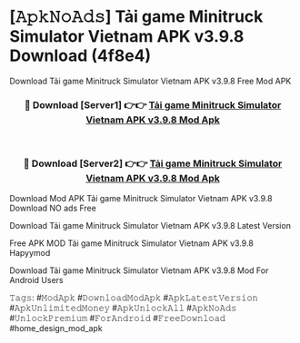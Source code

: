 # [𝙰𝚙𝚔𝙽𝚘𝙰𝚍𝚜] Tải game Minitruck Simulator Vietnam APK v3.9.8 Download (4f8e4)
Download Tải game Minitruck Simulator Vietnam APK v3.9.8 Free Mod APK

<div align="center">
<h3>🔴 Download [Server1] 👉👉 <a href="https://apkcomod.com?title=Tải_game_Minitruck_Simulator_Vietnam_APK_v3.9.8">Tải game Minitruck Simulator Vietnam APK v3.9.8 Mod Apk</a></h3><br>

<h3>🔴 Download [Server2] 👉👉 <a href="https://apkcomod.com?title=Tải_game_Minitruck_Simulator_Vietnam_APK_v3.9.8">Tải game Minitruck Simulator Vietnam APK v3.9.8 Mod Apk</a></h3>
</div>


 Download Mod APK Tải game Minitruck Simulator Vietnam APK v3.9.8 Download NO ads Free

Download Tải game Minitruck Simulator Vietnam APK v3.9.8 Latest Version

Free APK MOD Tải game Minitruck Simulator Vietnam APK v3.9.8 Hapyymod

Download Tải game Minitruck Simulator Vietnam APK v3.9.8 Mod For Android Users

𝚃𝚊𝚐𝚜: #𝙼𝚘𝚍𝙰𝚙𝚔 #𝙳𝚘𝚠𝚗𝚕𝚘𝚊𝚍𝙼𝚘𝚍𝙰𝚙𝚔 #𝙰𝚙𝚔𝙻𝚊𝚝𝚎𝚜𝚝𝚅𝚎𝚛𝚜𝚒𝚘𝚗 #𝙰𝚙𝚔𝚄𝚗𝚕𝚒𝚖𝚒𝚝𝚎𝚍𝙼𝚘𝚗𝚎𝚢 #𝙰𝚙𝚔𝚄𝚗𝚕𝚘𝚌𝚔𝙰𝚕𝚕 #𝙰𝚙𝚔𝙽𝚘𝙰𝚍𝚜 #𝚄𝚗𝚕𝚘𝚌𝚔𝙿𝚛𝚎𝚖𝚒𝚞𝚖 #𝙵𝚘𝚛𝙰𝚗𝚍𝚛𝚘𝚒𝚍 #𝙵𝚛𝚎𝚎𝙳𝚘𝚠𝚗𝚕𝚘𝚊𝚍 #home_design_mod_apk